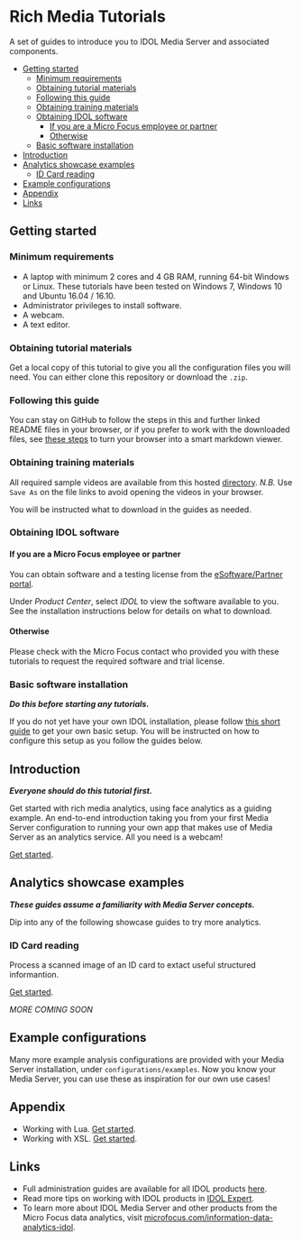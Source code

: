 # Rich Media Tutorials

A set of guides to introduce you to IDOL Media Server and associated components.

<!-- TOC -->

- [Getting started](#getting-started)
  - [Minimum requirements](#minimum-requirements)
  - [Obtaining tutorial materials](#obtaining-tutorial-materials)
  - [Following this guide](#following-this-guide)
  - [Obtaining training materials](#obtaining-training-materials)
  - [Obtaining IDOL software](#obtaining-idol-software)
    - [If you are a Micro Focus employee or partner](#if-you-are-a-micro-focus-employee-or-partner)
    - [Otherwise](#otherwise)
  - [Basic software installation](#basic-software-installation)
- [Introduction](#introduction)
- [Analytics showcase examples](#analytics-showcase-examples)
  - [ID Card reading](#id-card-reading)
- [Example configurations](#example-configurations)
- [Appendix](#appendix)
- [Links](#links)

<!-- /TOC -->

## Getting started

### Minimum requirements

- A laptop with minimum 2 cores and 4 GB RAM, running 64-bit Windows or Linux.  These tutorials have been tested on Windows 7, Windows 10 and Ubuntu 16.04 / 16.10.
- Administrator privileges to install software.
- A webcam.
- A text editor.

### Obtaining tutorial materials

Get a local copy of this tutorial to give you all the configuration files you will need.  You can either clone this repository or download the `.zip`.

<!-- Larger files such as sample videos are stored with Git LFS. -->

### Following this guide

You can stay on GitHub to follow the steps in this and further linked README files in your browser, or if you prefer to work with the downloaded files, see [these steps](appendix/Markdown_reader.md) to turn your browser into a smart markdown viewer.

### Obtaining training materials

<!-- TODO - Replace with Git LFS. -->

All required sample videos are available from this hosted [directory](http://tech-demo.idol.swinfra.net/tutorial/). *N.B.* Use `Save As` on the file links to avoid opening the videos in your browser.

You will be instructed what to download in the guides as needed.

### Obtaining IDOL software

#### If you are a Micro Focus employee or partner

You can obtain software and a testing license from the [eSoftware/Partner portal](https://h22255.www2.hpe.com/evalportal/index.do).

Under *Product Center*, select *IDOL* to view the software available to you. See the installation instructions below for details on what to download.

#### Otherwise

Please check with the Micro Focus contact who provided you with these tutorials to request the required software and trial license.

### Basic software installation

__*Do this before starting any tutorials.*__

If you do not yet have your own IDOL installation, please follow [this short guide](setup/INSTALL.md) to get your own basic setup.  You will be instructed on how to configure this setup as you follow the guides below.

## Introduction

__*Everyone should do this tutorial first.*__

Get started with rich media analytics, using face analytics as a guiding example.  An end-to-end introduction taking you from your first Media Server configuration to running your own app that makes use of Media Server as an analytics service.  All you need is a webcam!

[Get started](introduction/README.md).

## Analytics showcase examples

__*These guides assume a familiarity with Media Server concepts.*__

Dip into any of the following showcase guides to try more analytics.

### ID Card reading

Process a scanned image of an ID card to extact useful structured informantion.

[Get started](showcase/id-card-ocr/README.md).

*MORE COMING SOON*

## Example configurations

Many more example analysis configurations are provided with your Media Server installation, under `configurations/examples`.  Now you know your Media Server, you can use these as inspiration for our own use cases!

## Appendix

- Working with Lua. [Get started](appendix/Lua_tips.md).
- Working with XSL. [Get started](appendix/XSL_tips.md).

## Links

- Full administration guides are available for all IDOL products [here](https://www.microfocus.com/documentation/idol/).
- Read more tips on working with IDOL products in [IDOL Expert](https://www.microfocus.com/documentation/idol/IDOL_12_2/IDOLServer/Guides/html/English/expert/index.html).
- To learn more about IDOL Media Server and other products from the Micro Focus data analytics, visit [microfocus.com/information-data-analytics-idol](https://software.microfocus.com/en-us/software/information-data-analytics-idol).

